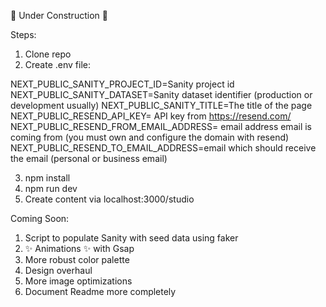 🚧 Under Construction 🚧

Steps:

1. Clone repo
2. Create .env file:

NEXT_PUBLIC_SANITY_PROJECT_ID=Sanity project id
NEXT_PUBLIC_SANITY_DATASET=Sanity dataset identifier (production or development usually)
NEXT_PUBLIC_SANITY_TITLE=The title of the page
NEXT_PUBLIC_RESEND_API_KEY= API key from https://resend.com/
NEXT_PUBLIC_RESEND_FROM_EMAIL_ADDRESS= email address email is coming from (you must own and configure the domain with resend)
NEXT_PUBLIC_RESEND_TO_EMAIL_ADDRESS=email which should receive the email (personal or business email)

3. npm install
4. npm run dev
5. Create content via localhost:3000/studio

Coming Soon:

1. Script to populate Sanity with seed data using faker
2. ✨ Animations ✨ with Gsap
3. More robust color palette
4. Design overhaul
5. More image optimizations
6. Document Readme more completely
